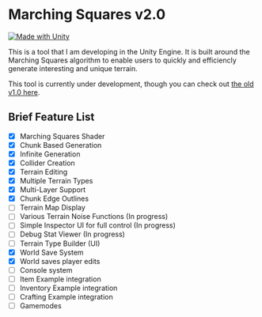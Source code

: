 # Marching Squares v2.0

[![Made with Unity](https://img.shields.io/badge/Made%20with-Unity-57b9d3.svg?style=for-the-badge&logo=unity)](https://unity3d.com)

This is a tool that I am developing in the Unity Engine. It is built around the Marching Squares algorithm to enable users to quickly and efficiencly generate interesting and unique terrain.

This tool is currently under development, though you can check out [the old v1.0 here](https://github.com/joesobo/Marching-Squares).

## Brief Feature List

-   [x] Marching Squares Shader
-   [x] Chunk Based Generation
-   [x] Infinite Generation
-   [x] Collider Creation
-   [x] Terrain Editing
-   [x] Multiple Terrain Types
-   [x] Multi-Layer Support
-   [x] Chunk Edge Outlines
-   [ ] Terrain Map Display
-   [ ] Various Terrain Noise Functions (In progress)
-   [ ] Simple Inspector UI for full control (In progress)
-   [ ] Debug Stat Viewer (In progress)
-   [ ] Terrain Type Builder (UI)
-   [x] World Save System
-   [x] World saves player edits
-   [ ] Console system
-   [ ] Item Example integration
-   [ ] Inventory Example integration
-   [ ] Crafting Example integration
-   [ ] Gamemodes
